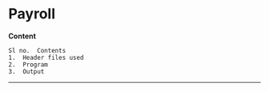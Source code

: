 # Payroll

**Content**


    Sl no.	Contents
    1.	Header files used
    2.	Program
    3.	Output

____________________________________________________________________________________________________________________________________________________________________
